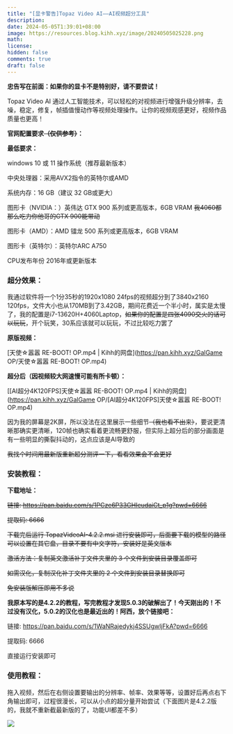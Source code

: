 ```yaml
---
title: "[显卡警告]Topaz Video AI——AI视频超分工具"
description: 
date: 2024-05-05T1:39:01+08:00
image: https://resources.blog.kihh.xyz/image/20240505025228.png
math: 
license: 
hidden: false
comments: true
draft: false
---
```


**忠告写在前面：如果你的显卡不是特别好，请不要尝试！**

Topaz Video AI 通过人工智能技术，可以轻松的对视频进行增强升级分辨率，去噪，稳定，修复，帧插值慢动作等视频处理操作。让你的视频观感更好，视频作品质量也更高！

**官网配置要求~~（仅供参考）~~：**

**最低要求：**

windows 10 或 11 操作系统（推荐最新版本）

中央处理器：采用AVX2指令的英特尔或AMD

系统内存：16 GB（建议 32 GB或更大）

图形卡（NVIDIA：）英伟达 GTX 900 系列或更高版本，6GB VRAM  ~~我4060都那么吃力你他哥的GTX 900能带动~~

图形卡（AMD）：AMD 镭龙 500 系列或更高版本，6GB VRAM

图形卡（英特尔）：英特尔ARC A750

CPU发布年份     2016年或更新版本

### 超分效果：

我通过软件将一个1分35秒的1920x1080 24fps的视频超分到了3840x2160 120fps，文件大小也从170MB到了3.42GB，期间花费近一个半小时，属实是太慢了，我的配置是i7-13620H+4060Laptop，~~如果你的配置是四张4090交火的话可以玩玩~~，开个玩笑，30系应该就可以玩玩，不过比较吃力罢了

**原版视频：**

[天使☆嚣嚣 RE-BOOT! OP.mp4 | Kihh的网盘](https://pan.kihh.xyz/GalGame OP/天使☆嚣嚣 RE-BOOT! OP.mp4)

**超分后（因视频较大网速慢可能有所卡顿）：**

[[AI超分4K120FPS]天使☆嚣嚣 RE-BOOT! OP.mp4 | Kihh的网盘](https://pan.kihh.xyz/GalGame OP/[AI超分4K120FPS]天使☆嚣嚣 RE-BOOT! OP.mp4)

因为我的屏幕是2K屏，所以没法在这里展示一些细节~~（我也看不出来）~~，要说更清晰那确实更清晰，120帧也确实看着更流畅更舒服，但实际上超分后的部分画面是有一些明显的撕裂抖动的，这点应该是AI导致的

~~我找个时间用最新版重新超分测评一下，看看效果会不会更好~~

### 安装教程：

**下载地址：**

~~链接: https://pan.baidu.com/s/1PCze6P33GHIeudaiCt_p1g?pwd=6666~~

~~提取码: 6666~~

~~下载完后运行 TopazVideoAI-4.2.2.msi 进行安装即可，后面要下载的模型的路径可以设置在其它盘，目录不要有中文字符，安装好是英文版本~~

~~激活方法：复制英文激活补丁文件夹里的 3 个文件到安装目录覆盖即可~~

~~如需汉化，复制汉化补丁文件夹里的 2 个文件到安装目录替换即可~~

~~免安装版解压即用不多说~~

**我原本写的是4.2.2的教程，写完教程才发现5.0.3的破解出了！今天刚出的！不过没有汉化，5.0.2的汉化也是最近出的！阿西，放个链接吧：**

链接: https://pan.baidu.com/s/1WaNRajedykj4SSUgwljFkA?pwd=6666

提取码: 6666 

直接运行安装即可

### 使用教程：

拖入视频，然后在右侧设置要输出的分辨率、帧率、效果等等，设置好后再点右下角输出即可，过程很漫长，可以从小点的超分量开始尝试（下面图片是4.2.2版的，我就不重新截最新版的了，功能UI都差不多）

![](https://resources.blog.kihh.xyz/image/20240505021033.png)